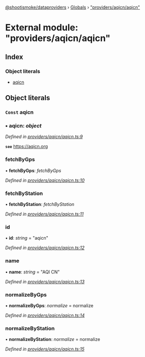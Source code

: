 [@shootismoke/dataproviders](../README.md) › [Globals](../globals.md) › ["providers/aqicn/aqicn"](_providers_aqicn_aqicn_.md)

# External module: "providers/aqicn/aqicn"

## Index

### Object literals

* [aqicn](_providers_aqicn_aqicn_.md#const-aqicn)

## Object literals

### `Const` aqicn

### ▪ **aqicn**: *object*

*Defined in [providers/aqicn/aqicn.ts:9](https://github.com/shootismoke/common/blob/3cf9705/packages/dataproviders/src/providers/aqicn/aqicn.ts#L9)*

**`see`** https://aqicn.org

###  fetchByGps

• **fetchByGps**: *fetchByGps*

*Defined in [providers/aqicn/aqicn.ts:10](https://github.com/shootismoke/common/blob/3cf9705/packages/dataproviders/src/providers/aqicn/aqicn.ts#L10)*

###  fetchByStation

• **fetchByStation**: *fetchByStation*

*Defined in [providers/aqicn/aqicn.ts:11](https://github.com/shootismoke/common/blob/3cf9705/packages/dataproviders/src/providers/aqicn/aqicn.ts#L11)*

###  id

• **id**: *string* = "aqicn"

*Defined in [providers/aqicn/aqicn.ts:12](https://github.com/shootismoke/common/blob/3cf9705/packages/dataproviders/src/providers/aqicn/aqicn.ts#L12)*

###  name

• **name**: *string* = "AQI CN"

*Defined in [providers/aqicn/aqicn.ts:13](https://github.com/shootismoke/common/blob/3cf9705/packages/dataproviders/src/providers/aqicn/aqicn.ts#L13)*

###  normalizeByGps

• **normalizeByGps**: *normalize* = normalize

*Defined in [providers/aqicn/aqicn.ts:14](https://github.com/shootismoke/common/blob/3cf9705/packages/dataproviders/src/providers/aqicn/aqicn.ts#L14)*

###  normalizeByStation

• **normalizeByStation**: *normalize* = normalize

*Defined in [providers/aqicn/aqicn.ts:15](https://github.com/shootismoke/common/blob/3cf9705/packages/dataproviders/src/providers/aqicn/aqicn.ts#L15)*
